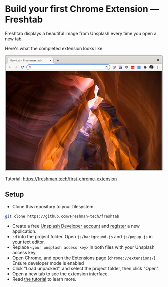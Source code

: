 # Build your first Chrome Extension — Freshtab

Freshtab displays a beautiful image from Unsplash every time you open a new tab.

Here's what the completed extension looks like:

![demo](https://github.com/Freshman-tech/freshtab/blob/master/demo.png)

Tutorial: https://freshman.tech/first-chrome-extension

## Setup

- Clone this repository to your filesystem:
```bash
git clone https://github.com/Freshman-tech/freshtab
```
- Create a free [Unsplash Developer account](https://unsplash.com/documentation#creating-a-developer-account) and [register](https://unsplash.com/documentation#registering-your-application) a new application.
- `cd` into the project folder. Open `js/background.js` and `js/popup.js` in your text editor.
- Replace `<your unsplash access key>` in both files with your Unsplash access key.
- Open Chrome, and open the Extensions page (`chrome://extensions/`). Ensure
developer mode is enabled
- Click "Load unpacked", and select the project folder, then click "Open".
- Open a new tab to see the extension interface.
- Read [the tutorial](https://freshman.tech/first-chrome-extension) to learn more.
